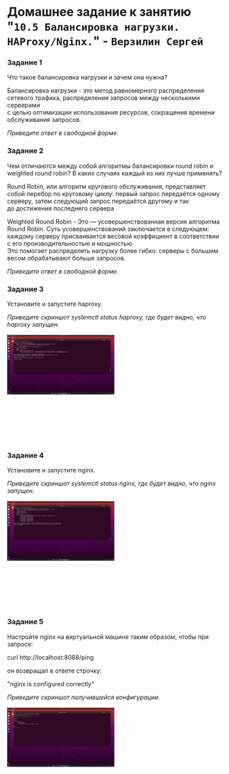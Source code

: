 # Домашнее задание к занятию "`10.5 Балансировка нагрузки. HAProxy/Nginx.`" - `Верзилин Сергей`

### Задание 1

  Что такое балансировка нагрузки и зачем она нужна?

Балансировка нагрузки - это метод равномерного распределения сетевого трафика, распределения запросов между несколькими серверами  
с целью оптимизации использования ресурсов, сокращения времени обслуживания запросов.    

*Приведите ответ в свободной форме.*

  

### Задание 2

  Чем отличаются между собой алгоритмы балансировки round robin и weighted round robin? В каких случаях каждый из них лучше применять?

Round Robin, или алгоритм кругового обслуживания, представляет собой перебор по круговому циклу: первый запрос передаётся одному   
серверу, затем следующий запрос передаётся другому и так до достижения последнего сервера

Weighted Round Robin - Это — усовершенствованная версия алгоритма Round Robin. Суть усовершенствований заключается в следующем:  
 каждому серверу присваивается весовой коэффициент в соответствии с его производительностью и мощностью.  
Это помогает распределять нагрузку более гибко: серверы с большим весом обрабатывают больше запросов.

*Приведите ответ в свободной форме.*
  
  


### Задание 3

  Установите и запустите haproxy.

*Приведите скриншот systemctl status haproxy, где будет видно, что haproxy запущен.*

<div style="width:250px ; height:250px">

![Скриншот дашборда](https://github.com/sergey-vs/gitlab-hw/blob/main/img/img22.png)

</div>

  

### Задание 4

  Установите и запустите nginx.

*Приведите скриншот systemctl status nginx, где будет видно, что nginx запущен.*

<div style="width:250px ; height:250px">

![Скриншот дашборда](https://github.com/sergey-vs/gitlab-hw/blob/main/img/img21.png)

</div>


### Задание 5

Настройте nginx на виртуальной машине таким образом, чтобы при запросе:

curl http://localhost:8088/ping

он возвращал в ответе строчку:

"nginx is configured correctly"

*Приведите скриншот получившейся конфигурации.*

<div style="width:250px ; height:250px">

![Скриншот дашборда](https://github.com/sergey-vs/gitlab-hw/blob/main/img/img23.png)

</div>
